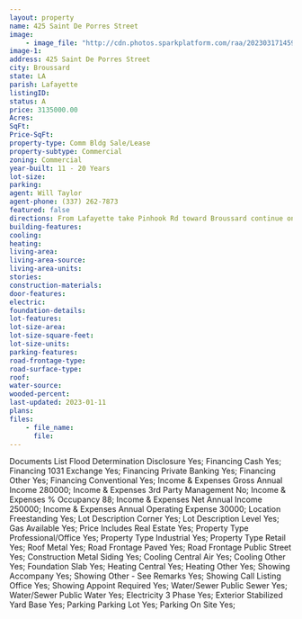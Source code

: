 ```yaml
---
layout: property
name: 425 Saint De Porres Street
image:
    - image_file: "http://cdn.photos.sparkplatform.com/raa/20230317145924399415000000.jpg"
image-1:
address: 425 Saint De Porres Street
city: Broussard
state: LA
parish: Lafayette
listingID: 
status: A
price: 3135000.00
Acres: 
SqFt: 
Price-SqFt: 
property-type: Comm Bldg Sale/Lease
property-subtype: Commercial
zoning: Commercial
year-built: 11 - 20 Years
lot-size: 
parking: 
agent: Will Taylor
agent-phone: (337) 262-7873
featured: false
directions: From Lafayette take Pinhook Rd toward Broussard continue onto W Main St Right on Saint De Porres St Property is at the corner of Saint De Porres and Albertson Pkwy
building-features: 
cooling: 
heating: 
living-area: 
living-area-source: 
living-area-units: 
stories: 
construction-materials: 
door-features: 
electric: 
foundation-details: 
lot-features: 
lot-size-area: 
lot-size-square-feet: 
lot-size-units: 
parking-features: 
road-frontage-type: 
road-surface-type: 
roof: 
water-source: 
wooded-percent: 
last-updated: 2023-01-11
plans: 
files:
    - file_name:
      file:
---
```

Documents List	Flood Determination Disclosure	Yes;
Financing	Cash	Yes;
Financing	1031 Exchange	Yes;
Financing	Private Banking	Yes;
Financing	Other	Yes;
Financing	Conventional	Yes;
Income & Expenses	Gross Annual Income	280000;
Income & Expenses	3rd Party Management	No;
Income & Expenses	% Occupancy	88;
Income & Expenses	Net Annual Income	250000;
Income & Expenses	Annual Operating Expense	30000;
Location	Freestanding	Yes;
Lot Description	Corner	Yes;
Lot Description	Level	Yes;
Gas	Available	Yes;
Price Includes	Real Estate	Yes;
Property Type	Professional/Office	Yes;
Property Type	Industrial	Yes;
Property Type	Retail	Yes;
Roof	Metal	Yes;
Road Frontage	Paved	Yes;
Road Frontage	Public Street	Yes;
Construction	Metal Siding	Yes;
Cooling	Central Air	Yes;
Cooling	Other	Yes;
Foundation	Slab	Yes;
Heating	Central	Yes;
Heating	Other	Yes;
Showing	Accompany	Yes;
Showing	Other - See Remarks	Yes;
Showing	Call Listing Office	Yes;
Showing	Appoint Required	Yes;
Water/Sewer	Public Sewer	Yes;
Water/Sewer	Public Water	Yes;
Electricity	3 Phase	Yes;
Exterior	Stabilized Yard Base	Yes;
Parking	Parking Lot	Yes;
Parking	On Site	Yes;

